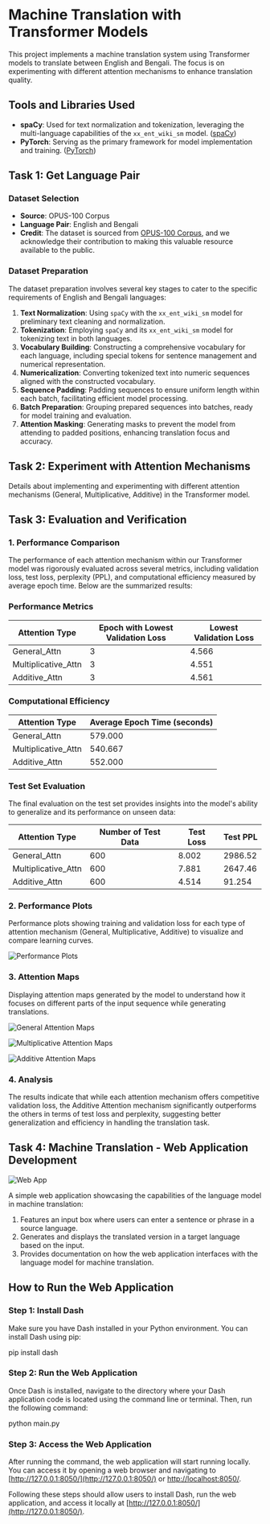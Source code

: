# Machine Translation with Transformer Models

This project implements a machine translation system using Transformer models to translate between English and Bengali. The focus is on experimenting with different attention mechanisms to enhance translation quality.


## Tools and Libraries Used

- **spaCy**: Used for text normalization and tokenization, leveraging the multi-language capabilities of the `xx_ent_wiki_sm` model. ([spaCy](https://spacy.io/))
- **PyTorch**: Serving as the primary framework for model implementation and training. ([PyTorch](https://pytorch.org/))

## Task 1: Get Language Pair

### Dataset Selection

- **Source**: OPUS-100 Corpus
- **Language Pair**: English and Bengali
- **Credit**: The dataset is sourced from [OPUS-100 Corpus](https://opus.nlpl.eu/opus-100.php), and we acknowledge their contribution to making this valuable resource available to the public.

### Dataset Preparation

The dataset preparation involves several key stages to cater to the specific requirements of English and Bengali languages:

1. **Text Normalization**: Using `spaCy` with the `xx_ent_wiki_sm` model for preliminary text cleaning and normalization.
2. **Tokenization**: Employing `spaCy` and its `xx_ent_wiki_sm` model for tokenizing text in both languages.
3. **Vocabulary Building**: Constructing a comprehensive vocabulary for each language, including special tokens for sentence management and numerical representation.
4. **Numericalization**: Converting tokenized text into numeric sequences aligned with the constructed vocabulary.
5. **Sequence Padding**: Padding sequences to ensure uniform length within each batch, facilitating efficient model processing.
6. **Batch Preparation**: Grouping prepared sequences into batches, ready for model training and evaluation.
7. **Attention Masking**: Generating masks to prevent the model from attending to padded positions, enhancing translation focus and accuracy.

## Task 2: Experiment with Attention Mechanisms

Details about implementing and experimenting with different attention mechanisms (General, Multiplicative, Additive) in the Transformer model.

## Task 3: Evaluation and Verification

### 1. Performance Comparison

The performance of each attention mechanism within our Transformer model was rigorously evaluated across several metrics, including validation loss, test loss, perplexity (PPL), and computational efficiency measured by average epoch time. Below are the summarized results:

### Performance Metrics

| Attention Type      | Epoch with Lowest Validation Loss | Lowest Validation Loss |
|---------------------|-----------------------------------|------------------------|
| General_Attn        | 3                                 | 4.566                  |
| Multiplicative_Attn | 3                                 | 4.551                  |
| Additive_Attn       | 3                                 | 4.561                  |

### Computational Efficiency

| Attention Type      | Average Epoch Time (seconds) |
|---------------------|-------------------------------|
| General_Attn        | 579.000                       |
| Multiplicative_Attn | 540.667                       |
| Additive_Attn       | 552.000                       |

### Test Set Evaluation

The final evaluation on the test set provides insights into the model's ability to generalize and its performance on unseen data:

| Attention Type      | Number of Test Data | Test Loss | Test PPL  |
|---------------------|---------------------|-----------|-----------|
| General_Attn        | 600                 | 8.002     | 2986.52   |
| Multiplicative_Attn | 600                 | 7.881     | 2647.46   |
| Additive_Attn       | 600                 | 4.514     | 91.254    |

### 2. Performance Plots
Performance plots showing training and validation loss for each type of attention mechanism (General, Multiplicative, Additive) to visualize and compare learning curves.

![Performance Plots](image/graph.png)

### 3. Attention Maps
Displaying attention maps generated by the model to understand how it focuses on different parts of the input sequence while generating translations.

![General Attention Maps](image/hm1.png)

![Multiplicative Attention Maps](image/hm2.png)

![Additive Attention Maps](image/hm3.png)

### 4. Analysis
The results indicate that while each attention mechanism offers competitive validation loss, the Additive Attention mechanism significantly outperforms the others in terms of test loss and perplexity, suggesting better generalization and efficiency in handling the translation task.

## Task 4: Machine Translation - Web Application Development

![Web App](image/app.png)


A simple web application showcasing the capabilities of the language model in machine translation:

1. Features an input box where users can enter a sentence or phrase in a source language.
2. Generates and displays the translated version in a target language based on the input.
3. Provides documentation on how the web application interfaces with the language model for machine translation.

## How to Run the Web Application

### Step 1: Install Dash

Make sure you have Dash installed in your Python environment. You can install Dash using pip:

pip install dash


### Step 2: Run the Web Application

Once Dash is installed, navigate to the directory where your Dash application code is located using the command line or terminal. Then, run the following command:

python main.py

### Step 3: Access the Web Application

After running the command, the web application will start running locally. You can access it by opening a web browser and navigating to [http://127.0.0.1:8050/](http://127.0.0.1:8050/) or [http://localhost:8050/](http://localhost:8050/).


Following these steps should allow users to install Dash, run the web application, and access it locally at [http://127.0.0.1:8050/](http://127.0.0.1:8050/). 
